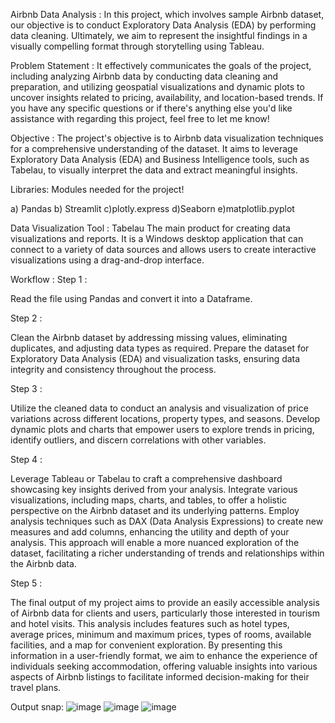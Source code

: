 Airbnb Data Analysis :
In this project, which involves sample Airbnb dataset, our objective is to conduct Exploratory Data Analysis (EDA) by performing data cleaning. Ultimately, we aim to represent the insightful findings in a visually compelling format through storytelling using Tableau.

Problem Statement :
It effectively communicates the goals of the project, including analyzing Airbnb data by conducting data cleaning and preparation, and utilizing geospatial visualizations and dynamic plots to uncover insights related to pricing, availability, and location-based trends. If you have any specific questions or if there's anything else you'd like assistance with regarding this project, feel free to let me know!

Objective :
The project's objective is to Airbnb data visualization techniques for a comprehensive understanding of the dataset. It aims to leverage Exploratory Data Analysis (EDA) and Business Intelligence tools, such as Tabelau, to visually interpret the data and extract meaningful insights.

Libraries:
Modules needed for the project!

a) Pandas b) Streamlit c)plotly.express d)Seaborn e)matplotlib.pyplot 

Data Visualization Tool :
Tabelau
The main product for creating data visualizations and reports. It is a Windows desktop application that can connect to a variety of data sources and allows users to create interactive visualizations using a drag-and-drop interface.

Workflow :
Step 1 :

Read the file using Pandas and convert it into a Dataframe.

Step 2 :

Clean the Airbnb dataset by addressing missing values, eliminating duplicates, and adjusting data types as required. Prepare the dataset for Exploratory Data Analysis (EDA) and visualization tasks, ensuring data integrity and consistency throughout the process.

Step 3 :

Utilize the cleaned data to conduct an analysis and visualization of price variations across different locations, property types, and seasons. Develop dynamic plots and charts that empower users to explore trends in pricing, identify outliers, and discern correlations with other variables.

Step 4 :

Leverage Tableau or Tabelau to craft a comprehensive dashboard showcasing key insights derived from your analysis. Integrate various visualizations, including maps, charts, and tables, to offer a holistic perspective on the Airbnb dataset and its underlying patterns. Employ analysis techniques such as DAX (Data Analysis Expressions) to create new measures and add columns, enhancing the utility and depth of your analysis. This approach will enable a more nuanced exploration of the dataset, facilitating a richer understanding of trends and relationships within the Airbnb data.

Step 5 :

The final output of my project aims to provide an easily accessible analysis of Airbnb data for clients and users, particularly those interested in tourism and hotel visits. This analysis includes features such as hotel types, average prices, minimum and maximum prices, types of rooms, available facilities, and a map for convenient exploration. By presenting this information in a user-friendly format, we aim to enhance the experience of individuals seeking accommodation, offering valuable insights into various aspects of Airbnb listings to facilitate informed decision-making for their travel plans.

Output snap:
![image](https://github.com/allenop/Airbnb_Data_Visualization/assets/69147269/459441ce-9f6d-4572-8c3b-6209abcdf43e)
![image](https://github.com/allenop/Airbnb_Data_Visualization/assets/69147269/8e405376-4295-4a90-ba5e-0bb2828cf89c)
![image](https://github.com/allenop/Airbnb_Data_Visualization/assets/69147269/fcda03ed-62c6-4d18-bfb7-f1a225256712)

